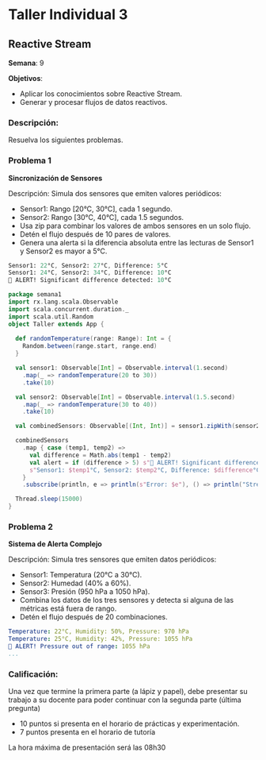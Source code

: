 # Taller Individual  3
## Reactive Stream

**Semana**: 9

**Objetivos**:

- Aplicar los conocimientos sobre Reactive Stream.
- Generar y procesar flujos de datos reactivos.

### Descripción:

Resuelva los siguientes problemas.

### Problema 1
**Sincronización de Sensores**

Descripción: Simula dos sensores que emiten valores periódicos:

- Sensor1: Rango [20°C, 30°C], cada 1 segundo.
- Sensor2: Rango [30°C, 40°C], cada 1.5 segundos.
- Usa zip para combinar los valores de ambos sensores en un solo flujo.
- Detén el flujo después de 10 pares de valores.
- Genera una alerta si la diferencia absoluta entre las lecturas de Sensor1 y Sensor2 es mayor a 5°C.
  

```mathematica
Sensor1: 22°C, Sensor2: 27°C, Difference: 5°C
Sensor1: 24°C, Sensor2: 34°C, Difference: 10°C
🚨 ALERT! Significant difference detected: 10°C
```
```scala
package semana1
import rx.lang.scala.Observable
import scala.concurrent.duration._
import scala.util.Random
object Taller extends App {
  
  def randomTemperature(range: Range): Int = {
    Random.between(range.start, range.end)
  }

  val sensor1: Observable[Int] = Observable.interval(1.second)
    .map(_ => randomTemperature(20 to 30))
    .take(10)

  val sensor2: Observable[Int] = Observable.interval(1.5.second)
    .map(_ => randomTemperature(30 to 40))
    .take(10)

  val combinedSensors: Observable[(Int, Int)] = sensor1.zipWith(sensor2)((s1, s2) => (s1, s2))

  combinedSensors
    .map { case (temp1, temp2) =>
      val difference = Math.abs(temp1 - temp2)
      val alert = if (difference > 5) s"🚨 ALERT! Significant difference detected: $difference°C" else ""
      s"Sensor1: $temp1°C, Sensor2: $temp2°C, Difference: $difference°C\n$alert"
    }
    .subscribe(println, e => println(s"Error: $e"), () => println("Stream completed"))

  Thread.sleep(15000)
}
```
### Problema 2
**Sistema de Alerta Complejo**

Descripción: Simula tres sensores que emiten datos periódicos:

- Sensor1: Temperatura (20°C a 30°C).
- Sensor2: Humedad (40% a 60%).
- Sensor3: Presión (950 hPa a 1050 hPa).
- Combina los datos de los tres sensores y detecta si alguna de las métricas está fuera de rango.
- Detén el flujo después de 20 combinaciones.

```yaml
Temperature: 22°C, Humidity: 50%, Pressure: 970 hPa
Temperature: 25°C, Humidity: 42%, Pressure: 1055 hPa
🚨 ALERT! Pressure out of range: 1055 hPa
...
```

### Calificación:

Una vez que termine la primera parte (a lápiz y papel), debe presentar su trabajo a su docente para poder continuar con la segunda parte (última pregunta)

- 10 puntos si presenta en el horario de prácticas y experimentación.
- 7 puntos presenta en el horario de tutoría

La hora máxima de presentación será las 08h30
